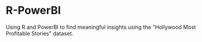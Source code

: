 # R-PowerBI
Using R and PowerBI to find meaningful insights using the "Hollywood Most Profitable Stories" dataset.
